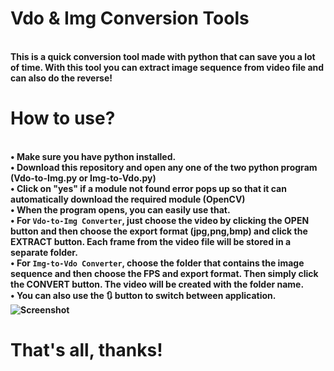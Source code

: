 # Vdo & Img Conversion Tools
<br><b>This is a quick conversion tool made with python that can save you a lot of time. With this tool you can extract image sequence from video file and can also do the reverse!
</br>
# How to use?
<br>• Make sure you have python installed.
<br>• Download this repository and open any one of the two python program (Vdo-to-Img.py or Img-to-Vdo.py)
<br>• Click on "yes" if a module not found error pops up so that it can automatically download the required module (OpenCV)
<br>• When the program opens, you can easily use that.
<br>• For `Vdo-to-Img Converter`, just choose the video by clicking the OPEN button and then choose the export format (jpg,png,bmp) and click the EXTRACT button. Each frame from the video file will be stored in a separate folder.
<br>• For `Img-to-Vdo Converter`, choose the folder that contains the image sequence and then choose the FPS and export format. Then simply click the CONVERT button. The video will be created with the folder name.
<br>• You can also use the 🔃 button to switch between application.
![Screenshot](https://user-images.githubusercontent.com/89206401/147414460-647c5165-6a28-4971-8bee-74922fff4cd6.png)
# That's all, thanks!
